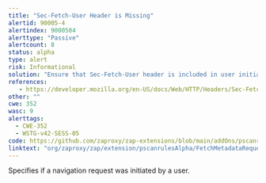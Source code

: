 ```yaml
---
title: "Sec-Fetch-User Header is Missing"
alertid: 90005-4
alertindex: 9000504
alerttype: "Passive"
alertcount: 8
status: alpha
type: alert
risk: Informational
solution: "Ensure that Sec-Fetch-User header is included in user initiated requests."
references:
   - https://developer.mozilla.org/en-US/docs/Web/HTTP/Headers/Sec-Fetch-User
other: ""
cwe: 352
wasc: 9
alerttags: 
  - CWE-352
  - WSTG-v42-SESS-05
code: https://github.com/zaproxy/zap-extensions/blob/main/addOns/pscanrulesAlpha/src/main/java/org/zaproxy/zap/extension/pscanrulesAlpha/FetchMetadataRequestHeadersScanRule.java
linktext: "org/zaproxy/zap/extension/pscanrulesAlpha/FetchMetadataRequestHeadersScanRule.java"
---
```

Specifies if a navigation request was initiated by a user.
